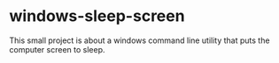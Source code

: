 # windows-sleep-screen

This small project is about a windows command line utility that puts the computer screen to sleep.

